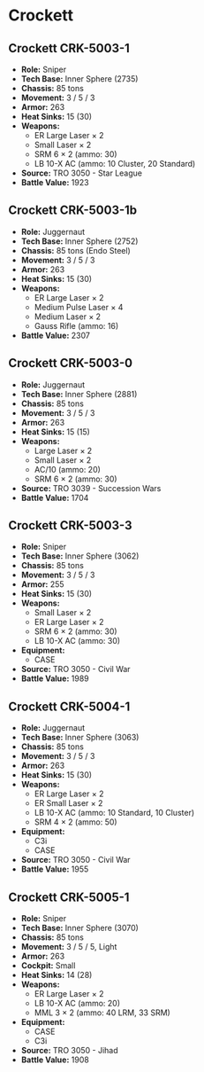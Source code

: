 # Crockett
## Crockett CRK-5003-1
- **Role:** Sniper
- **Tech Base:** Inner Sphere (2735)
- **Chassis:** 85 tons
- **Movement:** 3 / 5 / 3
- **Armor:** 263
- **Heat Sinks:** 15 (30)
- **Weapons:**
  - ER Large Laser × 2
  - Small Laser × 2
  - SRM 6 × 2 (ammo: 30)
  - LB 10-X AC (ammo: 10 Cluster, 20 Standard)
- **Source:** TRO 3050 - Star League
- **Battle Value:** 1923

## Crockett CRK-5003-1b
- **Role:** Juggernaut
- **Tech Base:** Inner Sphere (2752)
- **Chassis:** 85 tons (Endo Steel)
- **Movement:** 3 / 5 / 3
- **Armor:** 263
- **Heat Sinks:** 15 (30)
- **Weapons:**
  - ER Large Laser × 2
  - Medium Pulse Laser × 4
  - Medium Laser × 2
  - Gauss Rifle (ammo: 16)
- **Battle Value:** 2307

## Crockett CRK-5003-0
- **Role:** Juggernaut
- **Tech Base:** Inner Sphere (2881)
- **Chassis:** 85 tons
- **Movement:** 3 / 5 / 3
- **Armor:** 263
- **Heat Sinks:** 15 (15)
- **Weapons:**
  - Large Laser × 2
  - Small Laser × 2
  - AC/10 (ammo: 20)
  - SRM 6 × 2 (ammo: 30)
- **Source:** TRO 3039 - Succession Wars
- **Battle Value:** 1704

## Crockett CRK-5003-3
- **Role:** Sniper
- **Tech Base:** Inner Sphere (3062)
- **Chassis:** 85 tons
- **Movement:** 3 / 5 / 3
- **Armor:** 255
- **Heat Sinks:** 15 (30)
- **Weapons:**
  - Small Laser × 2
  - ER Large Laser × 2
  - SRM 6 × 2 (ammo: 30)
  - LB 10-X AC (ammo: 30)
- **Equipment:**
  - CASE
- **Source:** TRO 3050 - Civil War
- **Battle Value:** 1989

## Crockett CRK-5004-1
- **Role:** Juggernaut
- **Tech Base:** Inner Sphere (3063)
- **Chassis:** 85 tons
- **Movement:** 3 / 5 / 3
- **Armor:** 263
- **Heat Sinks:** 15 (30)
- **Weapons:**
  - ER Large Laser × 2
  - ER Small Laser × 2
  - LB 10-X AC (ammo: 10 Standard, 10 Cluster)
  - SRM 4 × 2 (ammo: 50)
- **Equipment:**
  - C3i
  - CASE
- **Source:** TRO 3050 - Civil War
- **Battle Value:** 1955

## Crockett CRK-5005-1
- **Role:** Sniper
- **Tech Base:** Inner Sphere (3070)
- **Chassis:** 85 tons
- **Movement:** 3 / 5 / 5, Light
- **Armor:** 263
- **Cockpit:** Small
- **Heat Sinks:** 14 (28)
- **Weapons:**
  - ER Large Laser × 2
  - LB 10-X AC (ammo: 20)
  - MML 3 × 2 (ammo: 40 LRM, 33 SRM)
- **Equipment:**
  - CASE
  - C3i
- **Source:** TRO 3050 - Jihad
- **Battle Value:** 1908

